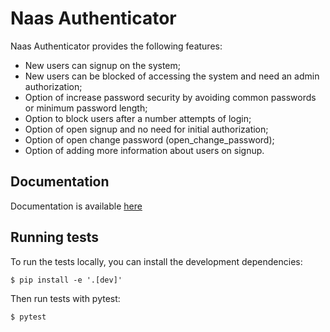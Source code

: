 # Naas Authenticator

Naas Authenticator provides the following features:

* New users can signup on the system;
* New users can be blocked of accessing the system and need an admin authorization;
* Option of increase password security by avoiding common passwords or minimum password length;
* Option to block users after a number attempts of login;
* Option of open signup and no need for initial authorization;
* Option of open change password (open_change_password);
* Option of adding more information about users on signup.


## Documentation

Documentation is available [here](https://naas-authenticator.readthedocs.io)


## Running tests

To run the tests locally, you can install the development dependencies:

`$ pip install -e '.[dev]'`

Then run tests with pytest:

`$ pytest`
